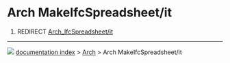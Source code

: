 # Arch MakeIfcSpreadsheet/it
1.  REDIRECT [Arch_IfcSpreadsheet/it](Arch_IfcSpreadsheet/it.md)



---
![](images/Button_right.svg) [documentation index](../README.md) > [Arch](Arch_Workbench.md) > Arch MakeIfcSpreadsheet/it
